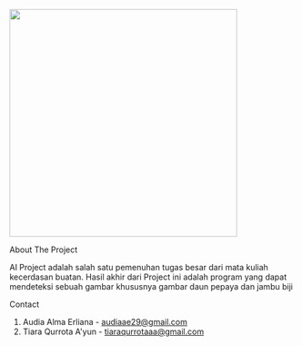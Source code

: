 <p align="left"><a href="https://github.com/tiaraqurrotaa/AI-Project" target="_blank"><img src="https://user-images.githubusercontent.com/79824020/141647916-26fdff47-0188-4eaf-8a96-ad4d0726e6b2.png" width="400"></a></p>
<!-- ABOUT THE PROJECT -->
About The Project

AI Project adalah salah satu pemenuhan tugas besar dari mata kuliah kecerdasan buatan. Hasil akhir dari Project ini adalah program yang dapat mendeteksi sebuah gambar khususnya gambar daun pepaya dan jambu biji


<!-- CONTACT -->
Contact
1. Audia Alma Erliana - audiaae29@gmail.com
2. Tiara Qurrota A'yun - tiaraqurrotaaa@gmail.com

